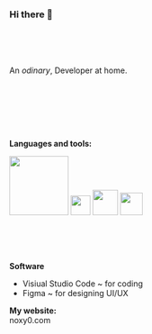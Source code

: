 ### Hi there 👋

<br>
<br>
<br>
 
An *odinary*, Developer at home.

<br>
<br>
<br>
<br>
<br>
  
**Languages and tools:**
<p>
  <img src="https://www.freepnglogos.com/uploads/html5-logo-png/html5-logo-devextreme-multi-purpose-controls-html-javascript-3.png" style="width: 105px;"></img>
  <img src="https://brandslogos.com/wp-content/uploads/images/large/python-logo.png" style="width: 35px;"></img>
  <img src="https://upload.wikimedia.org/wikipedia/commons/thumb/b/b2/Bootstrap_logo.svg/220px-Bootstrap_logo.svg.png" style="width: 45px;"></img>
  <img src="https://www.gstatic.com/devrel-devsite/prod/v84e6f6a61298bbae5bb110c196e834c7f21fe3fb34e722925433ddb936d280c9/firebase/images/touchicon-180.png" style="width: 40px;"></img>
  <!--<img src="" style="width: 35px;"></img>-->
</p>

<br>
<br>
<br>

**Software**
<br>
- Visiual Studio Code ~ for coding
- Figma ~ for designing UI/UX


**My website:**
<br>
noxy0.com
